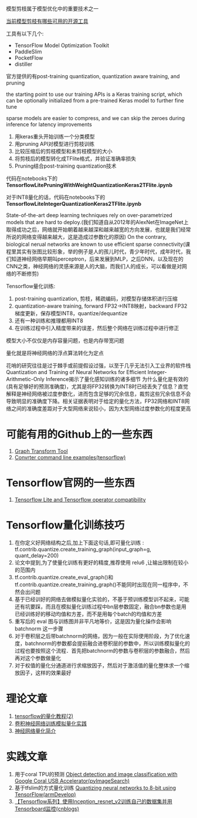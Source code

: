模型剪枝属于模型优化中的重要技术之一

[当前模型剪枝有哪些可用的开源工具](https://zhuanlan.zhihu.com/p/97451755)

工具有以下几个:

+ TensorFlow Model Optimization Toolkit
+ PaddleSlim
+ PocketFlow
+ distiller

官方提供的有post-training quantization, quantization aware training, and pruning

the starting point to use our training APIs is a Keras training script, which can be optionally initialized from a pre-trained Keras model to further fine tune

sparse models are easier to compress, and we can skip the zeroes during inference for latency improvements



1. 用keras重头开始训练一个分类模型
2. 用pruning API对模型进行剪枝训练
3. 比较压缩后的剪枝模型和未剪枝模型的大小
4. 将剪枝后的模型转化成TFlite格式，并验证准确率损失
5. Pruning结合post-training quantization技术

代码在notebooks下的**TensorflowLitePruningWithWeightQuantizationKeras2TFlite.ipynb**

对于INT8量化的话，代码在notebooks下的**TensorflowLiteIntegerQuantizationKeras2TFlite.ipynb**



State-of-the-art deep learning techniques rely on over-parametrized models that are hard to deploy.(我们知道自从2012年的AlexNet在ImageNet上取得成功之后，网络就开始朝着越来越深和越来越宽的方向发展，也就是我们经常所说的网络变得越来越大，这是造成过参数化的原因) On the contrary, biological nerual networks are known to use efficient sparse connectivity(课程里其实有张图比较形象，举的例子是人的孩儿时代，青少年时代，成年时代，我们知道神经网络早期叫perceptron，后来发展到MLP，之后DNN，以及现在的CNN之类，神经网络的灵感来源是人的大脑，而我们人的成长，可以看做是对网络的不断修剪)



Tensorflow量化训练:

1. post-training quantization, 剪枝，稀疏编码，对模型存储体积进行压缩
2. quantization-aware training, forward FP32->INT8映射，backward FP32梯度更新，保存模型INT8，quantize/dequantize
3. 还有一种训练和推理都用INT8
4. 在训练过程中引入精度带来的误差，然后整个网络在训练过程中进行修正

模型大小不仅仅是内存容量问题，也是内存带宽问题

量化就是将神经网络的浮点算法转化为定点



花哨的研究往往是过于棘手或前提假设过强，以至于几乎无法引入工业界的软件栈
Quantization and Training of Neural Networks for Efficient Integer-Arithmetic-Only Inference揭示了量化感知训练的诸多细节
为什么量化是有效的(具有足够好的预测准确度)，尤其是将FP32转换为INT8时已经丢失了信息？直觉解释是神经网络被过度参数化，进而包含足够的冗余信息，裁剪这些冗余信息不会导致明显的准确度下降。相关证据表明对于给定的量化方法，FP32网络和INT8网络之间的准确度差距对于大型网络来说较小，因为大型网络过度参数化的程度更高

# 可能有用的Github上的一些东西

1. [Graph Transform Tool](https://github.com/tensorflow/tensorflow/blob/master/tensorflow/tools/graph_transforms/README.md)
2. [Convrter command line examples(tensorflow)](https://www.tensorflow.org/lite/convert/cmdline_examples)

# Tensorflow官网的一些东西

1. [Tensorflow Lite and Tensorflow operator compatibility](https://www.tensorflow.org/lite/guide/ops_compatibility)

# Tensorflow量化训练技巧

1. 在你定义好网络结构之后,加上下面这句话,即可量化训练 :
   tf.contrib.quantize.create_training_graph(input_graph=g, quant_delay=200)
2. 论文中提到,为了使量化训练有更好的精度,推荐使用 relu6 ,让输出限制在较小的范围内
3. tf.contrib.quantize.create_eval_graph()和tf.contrib.quantize.create_training_graph()不能同时出现在同一程序中，不然会出问题
4. 基于已经训好的网络去做模拟量化实验的，不基于预训练模型训不起来，可能还有坑要踩，而且在模拟量化训练过程中bn层参数固定，融合bn参数也是用已经训练好的移动均值和方差，而不是用每个batch的均值和方差
5. 重写后的 eval 图与训练图并非平凡地等价，这是因为量化操作会影响 batchnorm 这一步骤
6. 对于卷积层之后带batchnorm的网络，因为一般在实际使用阶段，为了优化速度，batchnorm的参数都会提前融合进卷积层的参数中，所以训练模拟量化的过程也要按照这个流程．首先把batchnorm的参数与卷积层的参数融合，然后再对这个参数做量化
7. 对于权值的量化分通道进行求缩放因子，然后对于激活值的量化整体求一个缩放因子，这样的效果最好

# 理论文章

1. [tensorflow的量化教程(2)](https://blog.csdn.net/u012101561/article/details/86321621)
2. [卷积神经网络训练模拟量化实践](https://my.oschina.net/Ldpe2G/blog/3000810)
3. [神经网络量化简介](https://jackwish.net/neural-network-quantization-introduction-chn.html)

# 实践文章

1. 用于coral TPU的预测 [Object detection and image classification with Google Coral USB Accelerator(pyImageSearch)](https://www.pyimagesearch.com/2019/05/13/object-detection-and-image-classification-with-google-coral-usb-accelerator/)
2. 基于tfslim的方式量化训练 [Quantizing neural networks to 8-bit using TensorFlow(armDevelop)](https://developer.arm.com/solutions/machine-learning-on-arm/developer-material/how-to-guides/quantizing-neural-networks-to-8-bit-using-tensorflow)
3. [【Tensorflow系列】使用Inception_resnet_v2训练自己的数据集并用Tensorboard监控(cnblogs)](https://www.cnblogs.com/andre-ma/p/8458172.html)


